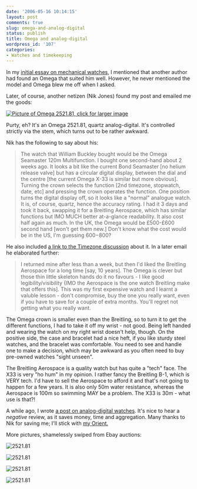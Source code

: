 ```yaml
---
date: '2006-05-16 10:14:15'
layout: post
comments: true
slug: omega-and-analog-digital
status: publish
title: Omega and analog-digital
wordpress_id: '107'
categories:
- Watches and timekeeping
---
```


In my [initial essay on mechanical watches](http://www.phfactor.net/wp/2005/10/28/retrocomputing-and-mechanical-watches/), I mentioned that another author had found an Omega that suited him well. However, he never mentioned the model and Omega blew me off when I asked.

Later, of course, another netizen (Nik Jones) found my post and emailed me the goods:

[](http://www.phfactor.net/wp/wp-admin/%3Cimg%20mce_tsrc=)


[![Picture of Omega 2521.81, click for larger image](http://www.phfactor.net/pics/watches/2521.81/Multi-01m-scaled.jpg)](http://www.phfactor.net/wp/wp-admin/%3Cimg%20mce_tsrc=)


Purty, eh? It's an Omega 2521.81, quartz analog-digital. It's controlled strictly via the stem, which turns out to be rather awkward.

Nik has the following to say about his:


> The watch that William Buckley bought would be the Omega Seamaster 120m Multifunction. I bought one second-hand about 2 weeks ago. It looks a bit like the current Bond Seamaster [no helium release valve] but has a circular digital display, between the dial and the centre [the current Omega X-33 is similar but more obvious]. Turning the crown selects the function [2nd timezone, stopwatch, date, etc] and pressing the crown operates the function. One position turns the digital display off, so it looks like a "normal" analogue watch. It is, of course, quartz, hence the accuracy rating. I had it 3 days and took it back, swapping it for a Breitling Aerospace, which has similar functions but IMO MUCH better at-a-glance readability. It also cost half again as much. In the UK, the Omega would be £500-£600 second hand [won't get them new.] Don't know what the cost would be in the US, I'm guessing $600-$800?


He also included [a link to the Timezone discussion](http://forums.timezone.com/index.php?t=tree&th=582350&mid=1707008&rid=34107&rev=&reveal=) about it. In a later email he elaborated further:


> I returned mine after less than a week, but then I'd liked the Breitling Aerospace for a long time [say, 10 years]. The Omega is clever but those thin little skeleton hands do it no favours - I like good legibility/visibility {IMO the Aerospace is the one watch Breitling make that offers this]. This was my first expensive watch and I learnt a valuble lesson - don't compromise, buy the one you really want, even if you have to save for a couple of extra months. You'll regret not getting what you really want.

The Omega crown is smaller even than the Breitling, so to turn it to get the different functions, I had to take it off my wrist - not good. Being left handed and wearing the watch on my right wrist doesn't help, though. On the positive side, the case and bracelet had a nice heft, if you like sturdy steel watches, and the bracelet was comfortable. You need to see and handle one to make a decision, which may be awkward as you often need to buy pre-owned watches "sight unseen".

The Breitling Aerospace is a quality watch but has quite a "tech" face. The X33 is very "ho hum" in my opinion. I rather fancy the Breitling B-1, which is VERY tech. I'd have to sell the Aerospace to afford it and that's not going to happen for a few years. It is also only 50m water resistance, whereas the Aerospace is 100m so swimming MAY be a problem. The X33 is 30m - what use is that?!


A while ago, I wrote [a post on analog-digital watches](http://www.phfactor.net/wp/2005/12/03/breitling-and-analog-digital/). It's nice to hear a _negative_ review, as it saves money, time and aggregation. Many thanks to Nik for saving me; I'll stick with [my Orient.](http://www.phfactor.net/wp/2006/05/16/orient-analog-digital-review/)

More pictures, shamelessly swiped from Ebay auctions:


![2521.81](http://www.phfactor.net/pics/watches/2521.81/0d_1_b.JPG)




![2521.81](http://www.phfactor.net/pics/watches/2521.81/3e_1.JPG)




![2521.81](http://www.phfactor.net/pics/watches/2521.81/80_1.JPG)




![2521.81](http://www.phfactor.net/pics/watches/2521.81/b0_1.JPG)
